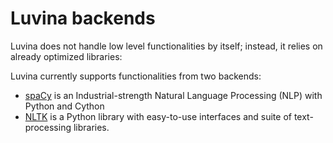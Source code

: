 # Luvina backends

Luvina does not handle low level functionalities by itself; instead, it relies on already optimized libraries:

Luvina currently supports functionalities from two backends:
 
- [spaCy](https://spacy.io/) is an Industrial-strength Natural Language Processing (NLP) with Python and Cython
- [NLTK](http://www.nltk.org/) is a Python library with easy-to-use interfaces and suite of text-processing libraries.
